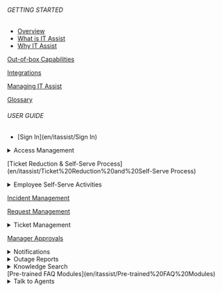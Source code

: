 ###### GETTING STARTED

- [Overview](en/itassist/Overview#overview)
- [What is IT Assist](en/itassist/Overview#what-is-it-assist)
- [Why IT Assist](en/itassist/Overview#why-it-assist)

[Out-of-box Capabilities](en/itassist/Out-of-box%20Capabilities)

[Integrations](en/itassist/Integrations)

[Managing IT Assist](en/itassist/Managing%20IT%20Assist)

[Glossary](en/itassist/Glossary)

###### USER GUIDE

- [Sign In](en/itassist/Sign In)

<details >
  <summary>Access Management
  </summary>

  - [About Access Management](en/itassist/Access%20Management)
  - [Reset Password](en/itassist/Access%20Management#reset-password)
  - [Unlock Account](en/itassist/Access%20Management#unlock-account)
  - [Password Health Checks and Reminders](en/itassist/Access%20Management#password-health-checks-and-reminders)
  - [Configuration](en/itassist/Access%20Management#configuration)

  </details>

[Ticket Reduction & Self-Serve Process](en/itassist/Ticket%20Reduction%20and%20Self-Serve Process)

  <details >
  <summary>Employee Self-Serve Activities
  </summary>

  - [About](en/itassist/Employee%20Self-service%20Activities)
  - [Configuration](en/itassist/Employee%20Self-service%20Activities#configuration)

</details>

[Incident Management](en/itassist/Incident%20Management)

[Request Management](en/itassist/Request%20Management)

<details >
  <summary>Ticket Management
  </summary>
  - [About](en/itassist/Ticket%20Management)
  - [View Tickets](en/itassist/Ticket%20Management#view-tickets)
  - [Ticket Follow-up Actions](en/itassist/Ticket%20Management#ticket-follo-up-actions)
  - [Ticket Updates](en/itassist/Ticket%20Management#ticket-updates)

  </details>

[Manager Approvals](en/itassist/Manager%20Approvals)

<details >
  <summary>Notifications
  </summary>

  - [About](en/itassist/Notifications)
  - [Features](en/itassist/Notifications#features)
  - [Types of Notifications](en/itassist/Notifications#types-of-notifications)
  - [Ticket Updates](en/itassist/Notifications#ticket-updates)

  </details>

<details >
  <summary>Outage Reports
  </summary>

  - [About](en/itassist/Outage%20Reports)
  - [Configuration](en/itassist/Outage%20Reports#configuration)

  </details>
<details >
  <summary>Knowledge Search
  </summary>

  - [About](en/itassist/Knowledge%20Search)
  - [Features](en/itassist/Knowledge%20Search#features)

  </details>
[Pre-trained FAQ Modules](en/itassist/Pre-trained%20FAQ%20Modules)

<details >
  <summary>Talk to Agents
  </summary>

  - [About](en/itassist/Talk%20to%20Agent)
  - [Configuration](en/itassist/Talk%20to%20Agent#configuration)

  </details>